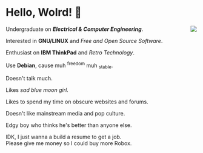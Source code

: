 # Hello, Wolrd! 👋
<img align="right" src="https://github.com/user-attachments/assets/4f13bf74-fca5-4b82-b374-f93baec9134d/">

Undergraduate on ***Electrical & Computer Engineering***.

Interested in **GNU/LINUX** and *Free and Open Source Software*.

Enthusiast on **IBM ThinkPad** and *Retro Technology*.

Use **Debian**, cause muh <sup>freedom</sup> muh <sub>stable</sub>.

Doesn't talk much.

Likes *sad blue moon girl*.

Likes to spend my time on obscure websites and forums.

Doesn't like mainstream media and pop culture.

Edgy boy who thinks he's better than anyone else.

IDK, I just wanna a build a resume to get a job.  
Please give me money so I could buy more Robox.
